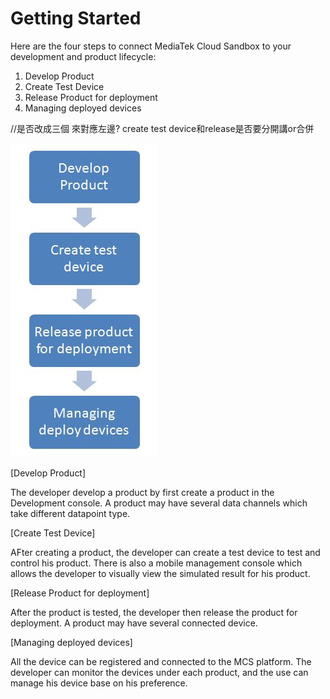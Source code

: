 # Getting Started


Here are the four steps to connect MediaTek Cloud Sandbox to your development and product lifecycle:

1. Develop Product
2. Create Test Device
3. Release Product for deployment
4. Managing deployed devices


//是否改成三個 來對應左邊? create test device和release是否要分開講or合併

![](https://raw.githubusercontent.com/Mediatek-Cloud/MCS/master/graphics/getting-started-flow.JPG)

[Develop Product]

The developer develop a product by first create a product in the Development console. A product may have several data channels which take different datapoint type.

[Create Test Device]

AFter creating a product, the developer can create a test device to test and control his product. There is also a mobile management console which allows the developer to visually view the simulated result for his product.

[Release Product for deployment]

After the product is tested, the developer then release the product for deployment. A product may have several connected device.

[Managing deployed devices]

All the device can be registered and connected to the MCS platform. The developer can monitor the devices under each product, and the use can manage his device base on his preference.


